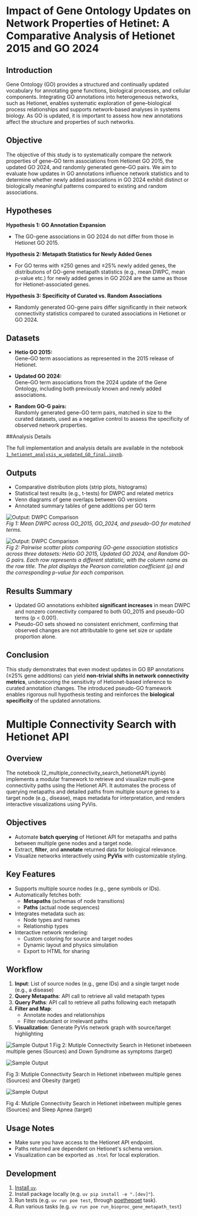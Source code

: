 # Impact of Gene Ontology Updates on Network Properties of Hetinet: A Comparative Analysis of Hetionet 2015 and GO 2024
## Introduction

Gene Ontology (GO) provides a structured and continually updated vocabulary for annotating gene functions, biological processes, and cellular components. Integrating GO annotations into heterogeneous networks, such as Hetionet, enables systematic exploration of gene–biological process relationships and supports network-based analyses in systems biology. As GO is updated, it is important to assess how new annotations affect the structure and properties of such networks.

## Objective

The objective of this study is to systematically compare the network properties of gene–GO term associations from Hetionet GO 2015, the updated GO 2024, and randomly generated gene–GO pairs. We aim to evaluate how updates in GO annotations influence network statistics and to determine whether newly added associations in GO 2024 exhibit distinct or biologically meaningful patterns compared to existing and random associations.

## Hypotheses

**Hypothesis 1: GO Annotation Expansion**

- The GO-gene associations in GO 2024 do not differ from those in Hetionet GO 2015.

**Hypothesis 2: Metapath Statistics for Newly Added Genes**

- For GO terms with ≤250 genes and ≤25% newly added genes, the distributions of GO-gene metapath statistics (e.g., mean DWPC, mean p-value etc.) for newly added genes in GO 2024 are the same as those for Hetionet-associated genes.

**Hypothesis 3: Specificity of Curated vs. Random Associations**

- Randomly generated GO-gene pairs differ significantly in their network connectivity statistics compared to curated associations in Hetionet or GO 2024.


## Datasets

- **Hetio GO 2015:**  
  Gene–GO term associations as represented in the 2015 release of Hetionet.

- **Updated GO 2024:**  
  Gene–GO term associations from the 2024 update of the Gene Ontology, including both previously known and newly added associations.

- **Random GO-G pairs:**  
  Randomly generated gene–GO term pairs, matched in size to the curated datasets, used as a negative control to assess the specificity of observed network properties.

##Analysis Details

The full implementation and analysis details are available in the notebook [`1_hetionet_analysis_w_updated_GO_final.ipynb`](./1_hetionet_analysis_w_updated_GO_final.ipynb).

## Outputs

- Comparative distribution plots (strip plots, histograms)
- Statistical test results (e.g., t-tests) for DWPC and related metrics
- Venn diagrams of gene overlaps between GO versions
- Annotated summary tables of gene additions per GO term

![Output: DWPC Comparison](output/threeway_comparison_plot_mean_dwpc.jpeg)  
*Fig 1: Mean DWPC across GO_2015, GO_2024, and pseudo-GO for matched terms.*




![Output: DWPC Comparison](output/go_gene_scatter_panel.jpeg)  
*Fig 2: Pairwise scatter plots comparing GO-gene association statistics across three datasets: Hetio GO 2015, Updated GO 2024, and Random GO-G pairs. Each row represents a different statistic, with the column name as the row title. The plot displays the Pearson correlation coefficient (ρ) and the corresponding p-value for each comparison.*



## Results Summary

- Updated GO annotations exhibited **significant increases** in mean DWPC and nonzero connectivity compared to both GO_2015 and pseudo-GO terms (p < 0.001).
- Pseudo-GO sets showed no consistent enrichment, confirming that observed changes are not attributable to gene set size or update proportion alone.


## Conclusion

This study demonstrates that even modest updates in GO BP annotations (≤25% gene additions) can yield **non-trivial shifts in network connectivity metrics**, underscoring the sensitivity of Hetionet-based inference to curated annotation changes. The introduced pseudo-GO framework enables rigorous null hypothesis testing and reinforces the **biological specificity** of the updated annotations.


# Multiple Connectivity Search with Hetionet API

## Overview

The notebook (2_multiple_connectivity_search_hetionetAPI.ipynb) implements a modular framework to retrieve and visualize multi-gene connectivity paths using the Hetionet API. It automates the process of querying metapaths and detailed paths from multiple source genes to a target node (e.g., disease), maps metadata for interpretation, and renders interactive visualizations using PyVis.

## Objectives

- Automate **batch querying** of Hetionet API for metapaths and paths between multiple gene nodes and a target node.
- Extract, **filter**, and **annotate** returned data for biological relevance.
- Visualize networks interactively using **PyVis** with customizable styling.

## Key Features

- Supports multiple source nodes (e.g., gene symbols or IDs).
- Automatically fetches both:
  - **Metapaths** (schemas of node transitions)
  - **Paths** (actual node sequences)
- Integrates metadata such as:
  - Node types and names
  - Relationship types
- Interactive network rendering:
  - Custom coloring for source and target nodes
  - Dynamic layout and physics simulation
  - Export to HTML for sharing

## Workflow

1. **Input**: List of source nodes (e.g., gene IDs) and a single target node (e.g., a disease)
2. **Query Metapaths**: API call to retrieve all valid metapath types
3. **Query Paths**: API call to retrieve all paths following each metapath
4. **Filter and Map**:
   - Annotate nodes and relationships
   - Filter redundant or irrelevant paths
5. **Visualization**: Generate PyVis network graph with source/target highlighting

![Sample Output 1](output/hetionet_multiple_connec_search_down_syndrome.png)
Fig 2: Mutiple Connectivity Search in Hetionet inbetween multiple genes (Sources) and Down Syndrome as symptoms (target)


![Sample Output](output/hetionet_multiple_connec_search_obesity.png)

Fig 3: Mutiple Connectivity Search in Hetionet inbetween multiple genes (Sources) and Obesity (target)

![Sample Output](output/hetionet_multiple_connec_search.png)

Fig 4: Mutiple Connectivity Search in Hetionet inbetween multiple genes (Sources) and Sleep Apnea (target)



## Usage Notes

- Make sure you have access to the Hetionet API endpoint.
- Paths returned are dependent on Hetionet's schema version.
- Visualization can be exported as `.html` for local exploration.



## Development

1. [Install `uv`](https://docs.astral.sh/uv/getting-started/installation/).
1. Install package locally (e.g. `uv pip install -e ".[dev]"`).
1. Run tests (e.g. `uv run poe test`, through [poethepoet](https://poethepoet.natn.io/index.html) task).
1. Run various tasks (e.g. `uv run poe run_bioproc_gene_metapath_test`)

